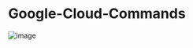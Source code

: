 # Google-Cloud-Commands

![image](https://github.com/sanket9006/Google-Cloud-Commands/blob/master/google-cloud.png)

